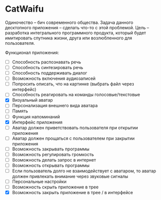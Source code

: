 # CatWaifu

Одиночество – бич современного общества. Задача данного десктопного приложения – сделать что-то с этой проблемой. Цель – разработка интегрального программного продукта, который будет имитировать спутника жизни, друга или возлюбленного для пользователя.

Функционал приложения:
  - [ ] Способность распознавать речь  
  - [ ] Способность синтезировать речь  
  - [ ] Способность поддерживать диалог  
  - [ ] Возможность включения аудиозаписей  
  - [ ] Попросить описать, что на картинке (выбрать файл через интерфейс)  
  - [ ] Способность реагировать на команды голосовые/текстовые  
  - [x] Визуальный аватар  
  - [ ] Персонализация внешнего вида аватара  
  - [ ] Память  
  - [ ] Функция напоминаний  
  - [x] Интерфейс приложения  
  - [ ] Аватар должен приветствовать пользователя при открытии приложения  
  - [ ] Аватар должен прощаться с пользователем при закрытии приложения  
  - [ ] Возможность закрывать программы  
  - [ ] Возможность регулировать громкость  
  - [ ] Возможность делать запрос в интернет  
  - [ ] Возможность открывать программы  
  - [ ] Если пользователь долго не взаимодействует с аватаром, то аватар должен привлекать внимание через звуковые сигналы  
  - [ ] Персональные настройки  
  - [ ] Возможность скрыть приложение в трее  
  - [x] Возможность закрыть приложение в трее / в интерфейсе
